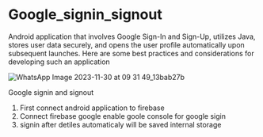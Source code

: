 # Google_signin_signout

Android application that involves Google Sign-In and Sign-Up, utilizes Java, stores user data securely, and opens the user profile automatically upon subsequent launches. Here are some best practices and considerations for developing such an application



![WhatsApp Image 2023-11-30 at 09 31 49_13bab27b](https://github.com/ilaiyaraja1/Google_signin_signout/assets/88969018/310ac8f7-06d5-44de-bea7-3d8886acdf6a)

Google signin and signout
1. First connect android application to firebase
2. Connect firebase google enable goole console for google sigin
3. signin after detiles automaticaly will be saved internal storage


